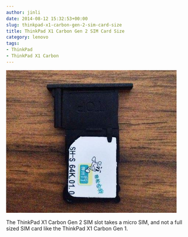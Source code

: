 ```yaml
---
author: jinli
date: 2014-08-12 15:32:53+00:00
slug: thinkpad-x1-carbon-gen-2-sim-card-size
title: ThinkPad X1 Carbon Gen 2 SIM Card Size
category: lenovo
tags:
- ThinkPad
- ThinkPad X1 Carbon
---
```

![ThinkPad X1 Carbon SIM card size](/assets/img/posts/thinkscopes/2014/08/sim-card-size.jpg)

The ThinkPad X1 Carbon Gen 2 SIM slot takes a micro SIM, and not a full sized SIM card like the ThinkPad X1 Carbon Gen 1. 